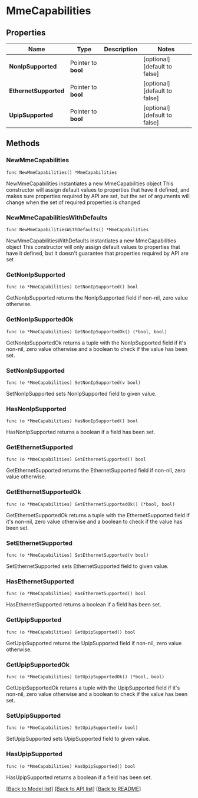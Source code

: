# MmeCapabilities

## Properties

Name | Type | Description | Notes
------------ | ------------- | ------------- | -------------
**NonIpSupported** | Pointer to **bool** |  | [optional] [default to false]
**EthernetSupported** | Pointer to **bool** |  | [optional] [default to false]
**UpipSupported** | Pointer to **bool** |  | [optional] [default to false]

## Methods

### NewMmeCapabilities

`func NewMmeCapabilities() *MmeCapabilities`

NewMmeCapabilities instantiates a new MmeCapabilities object
This constructor will assign default values to properties that have it defined,
and makes sure properties required by API are set, but the set of arguments
will change when the set of required properties is changed

### NewMmeCapabilitiesWithDefaults

`func NewMmeCapabilitiesWithDefaults() *MmeCapabilities`

NewMmeCapabilitiesWithDefaults instantiates a new MmeCapabilities object
This constructor will only assign default values to properties that have it defined,
but it doesn't guarantee that properties required by API are set

### GetNonIpSupported

`func (o *MmeCapabilities) GetNonIpSupported() bool`

GetNonIpSupported returns the NonIpSupported field if non-nil, zero value otherwise.

### GetNonIpSupportedOk

`func (o *MmeCapabilities) GetNonIpSupportedOk() (*bool, bool)`

GetNonIpSupportedOk returns a tuple with the NonIpSupported field if it's non-nil, zero value otherwise
and a boolean to check if the value has been set.

### SetNonIpSupported

`func (o *MmeCapabilities) SetNonIpSupported(v bool)`

SetNonIpSupported sets NonIpSupported field to given value.

### HasNonIpSupported

`func (o *MmeCapabilities) HasNonIpSupported() bool`

HasNonIpSupported returns a boolean if a field has been set.

### GetEthernetSupported

`func (o *MmeCapabilities) GetEthernetSupported() bool`

GetEthernetSupported returns the EthernetSupported field if non-nil, zero value otherwise.

### GetEthernetSupportedOk

`func (o *MmeCapabilities) GetEthernetSupportedOk() (*bool, bool)`

GetEthernetSupportedOk returns a tuple with the EthernetSupported field if it's non-nil, zero value otherwise
and a boolean to check if the value has been set.

### SetEthernetSupported

`func (o *MmeCapabilities) SetEthernetSupported(v bool)`

SetEthernetSupported sets EthernetSupported field to given value.

### HasEthernetSupported

`func (o *MmeCapabilities) HasEthernetSupported() bool`

HasEthernetSupported returns a boolean if a field has been set.

### GetUpipSupported

`func (o *MmeCapabilities) GetUpipSupported() bool`

GetUpipSupported returns the UpipSupported field if non-nil, zero value otherwise.

### GetUpipSupportedOk

`func (o *MmeCapabilities) GetUpipSupportedOk() (*bool, bool)`

GetUpipSupportedOk returns a tuple with the UpipSupported field if it's non-nil, zero value otherwise
and a boolean to check if the value has been set.

### SetUpipSupported

`func (o *MmeCapabilities) SetUpipSupported(v bool)`

SetUpipSupported sets UpipSupported field to given value.

### HasUpipSupported

`func (o *MmeCapabilities) HasUpipSupported() bool`

HasUpipSupported returns a boolean if a field has been set.


[[Back to Model list]](../README.md#documentation-for-models) [[Back to API list]](../README.md#documentation-for-api-endpoints) [[Back to README]](../README.md)


